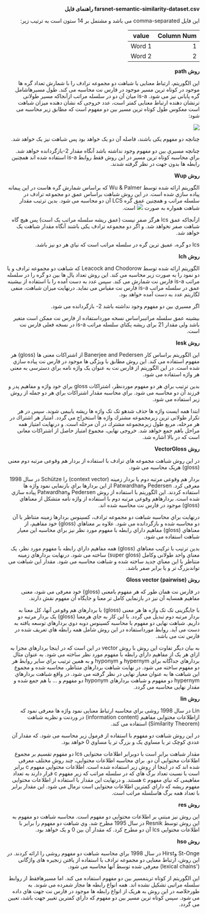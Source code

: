 <div dir='rtl'>
  
  <p> 
  <b>
 farsnet-semantic-similarity-dataset.csv راهنمای فایل 
    </b>
  
این فایل comma-separated می باشد و مشتمل بر 14 ستون است به ترتیب زیر:
  
  | Column Num  | value |
| ------------- | ------------- |
| 1  | Word 1  |
| 2  | Word 2  |
  
<p> 
  <b>
روش path
    </b>

این الگوریتم، ارتباط معنایی یا شباهت دو مجموعه ترادف را با شمارش تعداد گره ها موجود در کوتاه ترین مسیر موجود در فارس نت محاسبه می کند. طول مسیرهاشامل گره پایانی نیز می شود. is-a میان آن دو در سلسله مراتب
ازآنجاکه مسیر طولانی ترنشان دهنده ارتباط معنایی کمتر است، عدد خروجی که نشان دهنده میزان شباهت است معکوس طول کوتاه ترین مسیر بین دو مفهوم است که مطابق زیر محاسبه می شود:

<img src="http://latex.codecogs.com/gif.latex?relatedness%3D%5Cfrac%7B1%7D%7Bdistance%7D"><img/>


چنانچه دو مفهوم یکی باشند، فاصله آن دو یک خواهد بود پس شباهت نیز یک خواهد شد.


چنانچه مسیري بین دو مفهوم وجود نداشته باشد آنگاه مقدار 2-بازگردانده خواهد شد. براي محاسبه کوتاه ترین
مسیر در این روش فقط روابط is-a استفاده شده اند همچنین رابطه ها بدون جهت در نظر گرفته شدند.

</p> 


<p> 
  <b>
روش Wup
    </b>
  
الگوریتم ارائه شده توسط Wu & Palmer که براساس شمارش گره هاست در این پیمانه پیاده سازي شده است. در این روش شباهت براساس عمق دو مجموعه ترادف در سلسله مراتب و همچنین عمق گره LCS آن دو محاسبه می شود.
بدین ترتیب مقدار شباهت همواره به صورت
  <img src="http://latex.codecogs.com/gif.latex?0%3C%20score%5Cleq%201"><img/> است.


ازآنجاکه عمق lcs هرگز صفر نیست (عمق ریشه سلسله مراتب یک است) پس هیچ گاه شباهت صفر نخواهد شد. و اگر دو مجموعه ترادف یکی باشند آنگاه مقدار شباهت یک خواهد شد.

lcs دو گره، عمیق ترین گره در سلسله مراتب است که نیاي هر دو نیز باشد.
</p> 

<p> 
  <b>
روش lch
    </b>
  
الگوریتم ارائه شده توسط Leacock and Chodorow که شباهت دو مجموعه ترادف و یا دو نمود را به صورت زیر محاسبه می کند. این روش تعداد یال ها بین دو گره را در سلسله مراتب is-a فارس نت شمارش می کند. سپس عدد به دست آمده را با استفاده از بیشینه عمق در سلسله مراتب is-a  فارس نت مقیاس می نماید. درنهایت میزان شباهت، منفی لگاریتم عدد به دست آمده خواهد بود.

اگر مسیري بین دو مفهوم وجود نداشته باشد 2- بازگردانده می شود.

بیشینه عمق سلسله مراتببراساس نسخه مورداستفاده از فارس نت ممکن است متغیر باشد ولی مقدار 21 برای ریشه یکتاي سلسله مراتب is-a در نسخه فعلی فارس نت است.

</p> 

<p> 
  <b>
روش lesk
    </b>
  
این الگوریتم براساس کار Banerjee and Pedersen از اشتراکات معنی ها (gloss) هر مفهوم استفاده می کند. این روش مطابق با ویژگی ها موجود در فارس نت پیاده سازي شده است. در این الگوریتم از فارس نت به عنوان یک واژه نامه براي دسترسی به معنی هر واژه استفاده می شود.

بدین ترتیب براي هر دو مفهوم موردنظر، اشتراکات gloss براي خود واژه و مفاهیم پدر و فرزند آن دو محاسبه می شود.
براي محاسبه مقدار اشتراکات براي هر دو جمله از روش زیر استفاده می شود.

ابتدا همه ایست واژه ها حذف شدهو تک تک واژه ها ریشه یابیمی شوند. سپس در هر تکرار طولانی ترین زیرمجموعه مشترك واژه ها استخراج می گردد. امتیاز هر اشتراك در هر مرحله، مربع طول زیرمجموعه مشترك در آن مرحله است. و درنهایت امتیاز همه مراحل باهم جمع خواهد شد.
خروجی نهایی، مجموع امتیاز حاصل از اشتراکات معانی است که در بالا اشاره شد.

</p> 



<p> 
  <b>
روش VectorGloss
    </b>
  
در این روش شباهت مجموعه هاي ترادف با استفاده از بردار هم وقوعی مرتبه دوم معنی (gloss) هریک محاسبه می شود.


بردار هم وقوعی مرتبه دوم یا بردار زمینه (context vector) را Schütze در سال 1998 معرفی کرد.
Pedersen وPatwardhan از این بردارها براي بازنمایی نمود واژه ها استفاده کردند.
این الگوریتم با استفاده از روش Pedersen وPatwardhan پیاده سازي شده است. بردارهاهم وقوعی مرتبه دوم با استفاده از واژه نامه متشکل از معناهاي (gloss) موجود در فارس نت محاسبه شده اند.


درنهایت براي محاسبه شباهت دو مجموعه ترادف، کسینوس بردارها زمینه متناظر با آن دو محاسبه شده و بازگردانده می شود. علاوه بر معناهاي (gloss) خود مفاهیم، از معناهاي (gloss)  مفاهیم داراي رابطه با مفهوم مورد نظر نیز براي محاسبه این معیار شباهت استفاده می شود.


بدین ترتیب با ترکیب معناهاي (gloss)  همه مفاهیم داراي رابطه با مفهوم مورد نظر، یک معناي واحد طولانی وکامل (super gloss) ساخته می شود. درنهایت بردارهاي زمینه متناظر با این معناي جدید ساخته شده و شباهت محاسبه می شود. مقدار این شباهت می تواندبزرگ تر و یا برابر صفر باشد.


</p> 

<p> 
  <b>
روش Gloss vector (pairwise)
    </b>
  

در فارس نت همان طور که هر مفهوم بامعنی (gloss) خود معرفی می شود، معنی مفاهیم همسایه آن نیز در بازنمایی کامل تر معنا و جایگاه آن مفهوم نقش دارند.


با جایگزینی تک تک واژه ها هر معنی (gloss)  با بردارهاي هم وقوعی آنها، کل معنا به بردار مرتبه دوم تبدیل می گردد. با این کار به جاي هرمعنا (gloss)  یک بردار مرتبه دو داریم. شباهت نهایی دو مفهوم با محاسبه کسینوس دوبه دوي بردارهاي توسعه یافته به دست می آید. روابط مورداستفاده در این روش شامل همه رابطه هاي تعریف شده در فارس نت می باشد.


به بیان دیگر تفاوت این روش با روش vector در این است که در اینجا بردارهاي مجزا به ازاي هر یک از مفاهیم داراي رابطه با مفهوم مورد نظر ساخته می شود. به عنوان مثال بردارهاي جداگانه براي hypernym و hyponym و به همین ترتیب براي سایر روابط هر دو مفهوم ساخته می شود. در نهایت شباهت بردارهاي متناظر، محاسبه شده و مجموع این شباهت ها به عنوان معیار نهایی در نظر گرفته می شود. در واقع شباهت بردارهاي hypernym دو مفهوم و شباهت بردارهاي hyponym دو مفهوم و ... با هم جمع شده و مقدار نهایی محاسبه می گردد.

</p> 




<p> 
  <b>
روش lin
    </b>
  

Lin در سال 1998 روشی براي محاسبه ارتباط معنایی نمود واژه ها معرفی نمود که ازاطلاعات محتوایی مفاهیم (information content) در وردنت و نظریه شباهت (Similarity Theorem) استفاده می کند.

در این روش شباهت دو مفهوم با استفاده از فرمول زیر محاسبه می شود. که مقدار آن عددي کوچک تر یا مساوي یک و بزرگ تر یا مساوي 0 خواهد بود.


مقدار شباهت برابر است با دوبرابر اطلاعات محتوایی lcs دو مفهوم تقسیم بر مجموع اطلاعات محتوایی آن دو.
براي محاسبه اطلاعات محتوایی، چند روش مختلف معرفی شده اند که در اینجا از روش زیر استفاده شده است.
اطلاعات محتوایی مفهوم c برابر است با نسبت تعداد برگ هاي که در سلسله مراتب که زیر مفهوم c قرار دارند به تعداد مفاهیمی که نیاي مفهوم c هستند. و درنهایت این مقدار با استفاده از اطلاعات محتوایی مفهوم ریشه که داراي کمترین اطلاعات محتوایی است نرمال می شود. این مقدار برابر با تعداد همه برگ هاسلسله مراتب است.


</p> 


<p> 
  <b>
روش res
    </b>
  
این روش نیز مبتنی بر اطلاعات محتوایی دو مفهوم است. محاسبه شباهت دو مفهوم به این روش توسط Resnik 	در سال 1995 مطرح شد. وي شباهت دو مفهوم را برابر با اطلاعات محتوایی lcs آن دو مطرح کرد. که مقدار آن بین 0 و یک خواهد بود.
</p> 


<p> 
  <b>
روش hso
    </b>
  
St-Onge وHirst  در سال 1998 براي محاسبه شباهت دو مفهوم روشی را ارائه کردند. در این روش، ارتباط معنایی دو مجموعه ترادف با استفاده از یافتن زنجیره های واژگانی ('lexical chains) معرفی شده توسط آنها محاسبه می شود.

این الگوریتم از کوتاه ترینمسیر بین دو مفهوم استفاده می کند. اما مسیرهافقط از روابط سلسله مراتبی تشکیل نشده اند. همه انواع رابطه ها مجاز شمرده می شوند. به طورخلاصه در این روش به هریک از انواع رابطه ها موجود در فارس نت جهت هاي داده می شود. سپس کوتاه ترین مسیر بین دو مفهوم که داراي کمترین تغییر جهت باشد، تعیین می گردد.
</p> 


</div>

